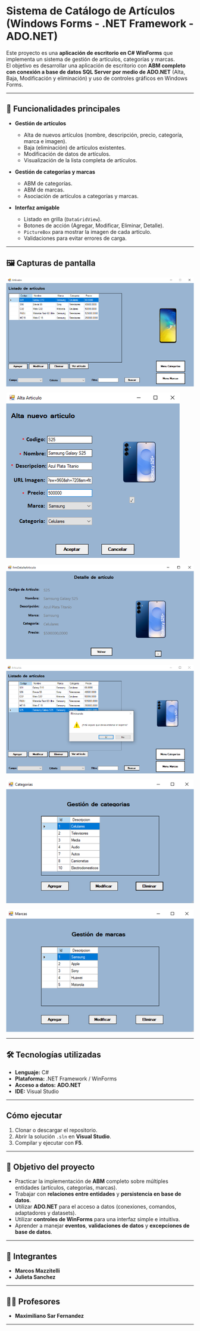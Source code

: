 # Sistema de Catálogo de Artículos (Windows Forms - .NET Framework - ADO.NET)

Este proyecto es una **aplicación de escritorio en C# WinForms** que implementa un sistema de gestión de artículos, categorías y marcas.  
El objetivo es desarrollar una aplicación de escritorio con **ABM completo con conexión a base de datos SQL Server por medio de ADO.NET** (Alta, Baja, Modificación y eliminación) y uso de controles gráficos en Windows Forms.

---

## 📌 Funcionalidades principales

- **Gestión de artículos**
  - Alta de nuevos artículos (nombre, descripción, precio, categoría, marca e imagen).
  - Baja (eliminación) de artículos existentes.
  - Modificación de datos de artículos.
  - Visualización de la lista completa de artículos.

- **Gestión de categorías y marcas**
  - ABM de categorías.
  - ABM de marcas.
  - Asociación de artículos a categorías y marcas.

- **Interfaz amigable**
  - Listado en grilla (`DataGridView`).
  - Botones de acción (Agregar, Modificar, Eliminar, Detalle).
  - `PictureBox` para mostrar la imagen de cada artículo.
  - Validaciones para evitar errores de carga.

---

## 🖼️ Capturas de pantalla



![Pantalla Principal](./TPWinForm_equipo-5A/Imgs/Img_Inicio.png)

![Formulario Alta Artículo](./TPWinForm_equipo-5A/Imgs/Img_AltaArticulo.png)

![Vista Articulo](./TPWinForm_equipo-5A/Imgs/Img_VistaArticulo.png)

![Eliminacion Articulo](./TPWinForm_equipo-5A/Imgs/Img_EliminarArticulo.png)

![ABM Categorias](./TPWinForm_equipo-5A/Imgs/Img_MenuCategorias.png)

![ABM Marcas](./TPWinForm_equipo-5A/Imgs/Img_MenuMarcas.png)

---

## 🛠️ Tecnologías utilizadas

- **Lenguaje:** C#
- **Plataforma:** .NET Framework / WinForms
- **Acceso a datos:** **ADO.NET**
- **IDE:** Visual Studio

---

##  Cómo ejecutar

1. Clonar o descargar el repositorio.  
2. Abrir la solución `.sln` en **Visual Studio**.  
3. Compilar y ejecutar con **F5**.  

---

## 🎯 Objetivo del proyecto

- Practicar la implementación de **ABM** completo sobre múltiples entidades (artículos, categorías, marcas).
- Trabajar con **relaciones entre entidades** y **persistencia en base de datos**.
- Utilizar **ADO.NET** para el acceso a datos (conexiones, comandos, adaptadores y datasets).
- Utilizar **controles de WinForms** para una interfaz simple e intuitiva.
- Aprender a manejar **eventos**, **validaciones de datos** y **excepciones de base de datos**.

---

## 👥 Integrantes

- **Marcos Mazzitelli**  
- **Julieta Sanchez**

---

## 👨‍🏫 Profesores

- **Maximiliano Sar Fernandez**

---


